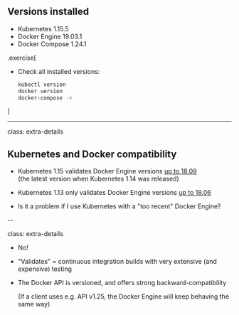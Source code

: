 ## Versions installed

- Kubernetes 1.15.5
- Docker Engine 19.03.1
- Docker Compose 1.24.1

<!-- ##VERSION## -->

.exercise[

- Check all installed versions:
  ```bash
  kubectl version
  docker version
  docker-compose -v
  ```

]

---

class: extra-details

## Kubernetes and Docker compatibility

- Kubernetes 1.15 validates Docker Engine versions [up to 18.09](https://github.com/kubernetes/kubernetes/blob/master/CHANGELOG-1.15.md#dependencies)
  <br/>
  (the latest version when Kubernetes 1.14 was released)

- Kubernetes 1.13 only validates Docker Engine versions [up to 18.06](https://github.com/kubernetes/kubernetes/blob/master/CHANGELOG-1.13.md#external-dependencies)

- Is it a problem if I use Kubernetes with a "too recent" Docker Engine?

--

class: extra-details

- No!

- "Validates" = continuous integration builds with very extensive (and expensive) testing

- The Docker API is versioned, and offers strong backward-compatibility

  (If a client uses e.g. API v1.25, the Docker Engine will keep behaving the same way)
